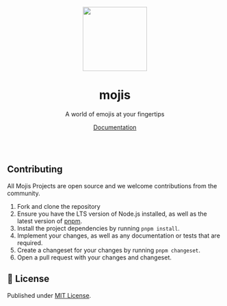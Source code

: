 <p align="center">
<a href="https://mojis.dev">
<img src="https://api.mojis.dev/random-emoji.png" height="150">
</a>
</p>

<h1 align="center">
mojis
</h1>
<p align="center">
A world of emojis at your fingertips
<p>

<p align="center">
 <a href="https://docs.mojis.dev">Documentation</a>
</p>
<br>
<br>

## Contributing

All Mojis Projects are open source and we welcome contributions from the
community.

1. Fork and clone the repository
2. Ensure you have the LTS version of Node.js installed, as well as the latest
   version of [pnpm](https://pnpm.io).
3. Install the project dependencies by running `pnpm install`.
4. Implement your changes, as well as any documentation or tests that are
   required.
5. Create a changeset for your changes by running `pnpm changeset`.
6. Open a pull request with your changes and changeset.

## 📄 License

Published under [MIT License](./LICENSE).

